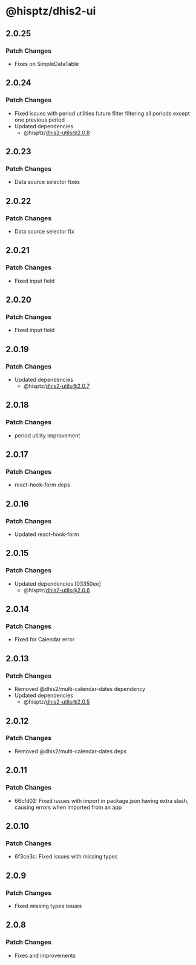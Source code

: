 # @hisptz/dhis2-ui

## 2.0.25

### Patch Changes

- Fixes on SimpleDataTable

## 2.0.24

### Patch Changes

- Fixed issues with period utilities future filter filtering all periods except one previous period
- Updated dependencies
  - @hisptz/dhis2-utils@2.0.8

## 2.0.23

### Patch Changes

- Data source selector fixes

## 2.0.22

### Patch Changes

- Data source selector fix

## 2.0.21

### Patch Changes

- Fixed input field

## 2.0.20

### Patch Changes

- Fixed input field

## 2.0.19

### Patch Changes

- Updated dependencies
  - @hisptz/dhis2-utils@2.0.7

## 2.0.18

### Patch Changes

- period utility improvement

## 2.0.17

### Patch Changes

- react-hook-form deps

## 2.0.16

### Patch Changes

- Updated react-hook-form

## 2.0.15

### Patch Changes

- Updated dependencies [03350ee]
  - @hisptz/dhis2-utils@2.0.6

## 2.0.14

### Patch Changes

- Fixed for Calendar error

## 2.0.13

### Patch Changes

- Removed @dhis2/multi-calendar-dates dependency
- Updated dependencies
  - @hisptz/dhis2-utils@2.0.5

## 2.0.12

### Patch Changes

- Removed @dhis2/multi-calendar-dates deps

## 2.0.11

### Patch Changes

- 66cfd02: Fixed issues with import in package.json having extra slash, causing errors when imported from an app

## 2.0.10

### Patch Changes

- 6f3ce3c: Fixed issues with missing types

## 2.0.9

### Patch Changes

- Fixed missing types issues

## 2.0.8

### Patch Changes

- Fixes and improvements
